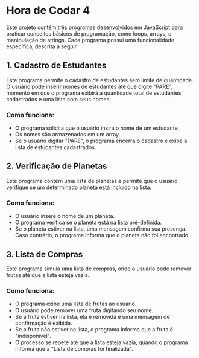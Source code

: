  <h1>Hora de Codar 4</h1>

  <p>
        Este projeto contém três programas desenvolvidos em JavaScript para praticar conceitos básicos de programação, como loops, arrays, e manipulação de strings. Cada programa possui uma funcionalidade específica, descrita a seguir.
    </p>

  <h2>1. Cadastro de Estudantes</h2>
    <p>
        Este programa permite o cadastro de estudantes sem limite de quantidade. O usuário pode inserir nomes de estudantes até que digite "PARE", momento em que o programa exibirá a quantidade total de estudantes cadastrados e uma lista com seus nomes.
    </p>
    <h3>Como funciona:</h3>
    <ul>
        <li>O programa solicita que o usuário insira o nome de um estudante.</li>
        <li>Os nomes são armazenados em um array.</li>
        <li>Se o usuário digitar "PARE", o programa encerra o cadastro e exibe a lista de estudantes cadastrados.</li>
    </ul>

  <h2>2. Verificação de Planetas</h2>
    <p>
        Este programa contém uma lista de planetas e permite que o usuário verifique se um determinado planeta está incluído na lista.
    </p>
    <h3>Como funciona:</h3>
    <ul>
        <li>O usuário insere o nome de um planeta.</li>
        <li>O programa verifica se o planeta está na lista pré-definida.</li>
        <li>Se o planeta estiver na lista, uma mensagem confirma sua presença. Caso contrário, o programa informa que o planeta não foi encontrado.</li>
    </ul>

  <h2>3. Lista de Compras</h2>
    <p>
        Este programa simula uma lista de compras, onde o usuário pode remover frutas até que a lista esteja vazia.
    </p>
    <h3>Como funciona:</h3>
    <ul>
        <li>O programa exibe uma lista de frutas ao usuário.</li>
        <li>O usuário pode remover uma fruta digitando seu nome.</li>
        <li>Se a fruta estiver na lista, ela é removida e uma mensagem de confirmação é exibida.</li>
        <li>Se a fruta não estiver na lista, o programa informa que a fruta é "indisponível".</li>
        <li>O processo se repete até que a lista esteja vazia, quando o programa informa que a "Lista de compras foi finalizada".</li>
    </ul>
